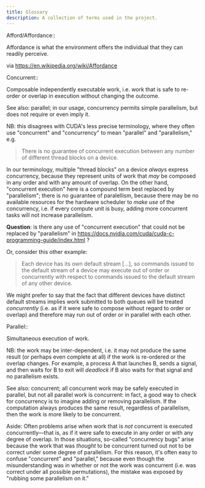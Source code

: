 ```yaml
---
title: Glossary
description: A collection of terms used in the project.
---
```


Afford/Affordance::

  Affordance is what the environment offers the individual that they can readily perceive.

  via https://en.wikipedia.org/wiki/Affordance


Concurrent::

   Composable independently executable work, i.e. work that is safe to re-order or overlap in execution without changing the outcome.

   See also: parallel; in our usage, concurrency permits simple parallelism, but does not require or even imply it.

   NB: this disagrees with CUDA's less precise terminology, where they often use "concurrent" and "concurrency" to mean "parallel" and "parallelism," e.g.

   > There is no guarantee of concurrent execution between any number of different thread blocks on a device.

  In our terminology, multiple "thread blocks" on a device _always_ express concurrency, because they represent units of work that _may_ be composed in any order and with any amount of overlap. On the other hand, "concurrent execution" here is a compound term best replaced by "parallelism"; there is no guarantee of paralellism, because there may be no available resources for the hardware scheduler to _make use_ of the concurrency, i.e. if every compute unit is busy, adding more concurrent tasks will not increase parallelism.

  **Question**: is there any use of "concurrent execution" that could not be replaced by "parallelism" in https://docs.nvidia.com/cuda/cuda-c-programming-guide/index.html ?

  Or, consider this other example:

   > Each device has its own default stream [...], so commands issued to the default stream of a device may execute out of order or concurrently with respect to commands issued to the default stream of any other device.

  We might prefer to say that the fact that different devices have distinct default streams implies work submitted to both queues will be treated _concurrently_ (i.e. as if it were safe to compose without regard to order or overlap) and therefore may run out of order or in parallel with each other.


Parallel::

  Simultaneous execution of work.

  NB: the work may be inter-dependent, i.e. it may not produce the same result (or perhaps even complete at all) if the work is re-ordered or the overlap changes. For example, a process A that launches B, sends a signal, and then waits for B to exit will _deadlock_ if B also waits for that signal and no parallelism exists.

  See also: concurrent; all concurrent work may be safely executed in parallel, but not all parallel work is concurrent: in fact, a good way to check for concurrency is to imagine adding or removing parallelism. If the computation always produces the same result, regardless of parallelism, then the work is more likely to be concurrent.

  Aside: Often problems arise when work that is _not_ concurrent is executed concurrently—that is, as if it were safe to execute in any order or with any degree of overlap. In those situations, so-called "concurrency bugs" arise because the work that was _thought_ to be concurrent turned out not to be correct under some degree of parallelism. For this reason, it's often easy to confuse "concurrent" and "parallel," because even though the misunderstanding was in whether or not the work was concurrent (i.e. was correct under all possible permutations), the mistake was exposed by "rubbing some parallelism on it."

